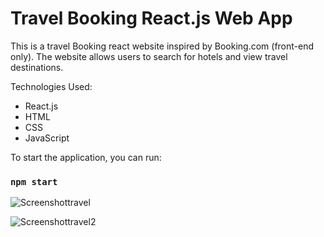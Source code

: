 # Travel Booking React.js Web App

This is a travel Booking react website inspired by Booking.com (front-end only). The website allows users to search for hotels and view travel destinations.

Technologies Used:
- React.js
- HTML
- CSS
- JavaScript

To start the application, you can run:

### `npm start`

![Screenshottravel](https://user-images.githubusercontent.com/119309614/222019677-e20d1b98-1a18-4e29-afac-2b7ce28da954.png)


![Screenshottravel2](https://user-images.githubusercontent.com/119309614/222019569-00ccb944-073a-4461-ad8a-d69eda68b645.png)
